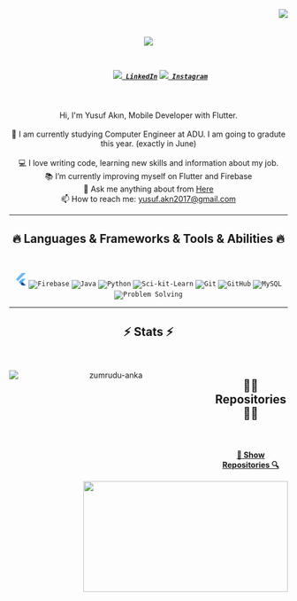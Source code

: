 <img align="right" src="https://visitor-badge.laobi.icu/badge?page_id=josephnade.josephnade">

  <h1 align="center">
  <a href="https://github.com/josephnade">
      <img src="https://readme-typing-svg.herokuapp.com/?lines=Hello,+There!+👋;Nice+to+meet+you!&center=true&size=30">
  </a>
  </h1>
  <h5 align="center">
    <code>
      <a href="https://www.linkedin.com/in/yusufakin/" title="LinkedIn Profile"><img width="22" src="https://raw.githubusercontent.com/ramazansancar/ramazansancar/main/images/linkedin.svg"> LinkedIn</a></code>
    <code><a href="https://www.instagram.com/yusuf.akn/" title="Instagram Profile"><img width="22" src="https://raw.githubusercontent.com/ramazansancar/ramazansancar/main/images/instagram.svg"> Instagram</a></code>
  </h5>
  <br>
  <p align="center">
    Hi, I'm Yusuf Akın, Mobile Developer with Flutter. 
    <br>
    <br>
    🔬 I am currently studying Computer Engineer at ADU. I am going to gradute this year. (exactly in June)
    <br>
     <br>
    💻 I love writing code, learning new skills and information about my job.
    <br>
    📚 I’m currently improving myself on Flutter and Firebase
    <br>
    💬 Ask me anything about from <a href="https://github.com/josephnade/josephnade/issues" title="Issues">Here</a>
    <br>
    📫 How to reach me: <a href="mailto: yusuf.akn2017@gmail.com">yusuf.akn2017@gmail.com</a>
  </p>

  <hr>
  <h2 align="center">🔥 Languages & Frameworks & Tools & Abilities 🔥</h2>
  <br>
  <p align="center">
    <code><img title="Flutter" height="25" src="https://raw.githubusercontent.com/dnfield/flutter_svg/7d374d7107561cbd906d7c0ca26fef02cc01e7c8/example/assets/flutter_logo.svg?sanitize=true"></code>
    <code><img title="Firebase" height="25" src="https://seeklogo.com/images/F/firebase-logo-402F407EE0-seeklogo.com.png"></code>
    <code><img title="Java" height="25" src="https://upload.wikimedia.org/wikipedia/tr/2/2e/Java_Logo.svg"></code>
    <code><img title="Python" height="25" src="https://upload.wikimedia.org/wikipedia/commons/0/0a/Python.svg"></code>
    <code><img title="Sci-kit-Learn" height="25" src="https://upload.wikimedia.org/wikipedia/commons/0/05/Scikit_learn_logo_small.svg"></code>
    <code><img title="Git" height="25" src="https://raw.githubusercontent.com/ramazansancar/ramazansancar/main/images/git-original.svg"></code>
    <code><img title="GitHub" height="25" src="https://raw.githubusercontent.com/ramazansancar/ramazansancar/main/images/github.svg"></code>
    <code><img title="MySQL" height="25" src="https://raw.githubusercontent.com/ramazansancar/ramazansancar/main/images/mysql.svg"></code>
    <code><img title="Problem Solving" height="25" src="https://raw.githubusercontent.com/ramazansancar/ramazansancar/main/images/problemSolving.png"></code>
  </p>
  <hr>
  <h2 align="center">⚡ Stats ⚡</h2>
  <br>
  <p align=center>
    <div align=center>
      <a href="https://github.com/denvercoder1/github-readme-streak-stats" title="Go to Source">
        <img align="left" height=200 width=370 src="https://github-readme-streak-stats.herokuapp.com/?user=josephnade&theme=react&border=61dafb&hide_border=true" alt="zumrudu-anka" />
      </a>
      <a href="https://github.com/anuraghazra/github-readme-stats" title="Go to Source">
        <img align="right" height=200 width=370 src="https://github-readme-stats.vercel.app/api?username=josephnade&show_icons=true&theme=react&border_color=61dafb&hide_border=true" />
      </a>
    </div>
  <h2 align="center">👨‍💻 Repositories 👨‍💻</h2>
  <br>
  <h4 align="center">
    <a href="https://github.com/josephnade?tab=repositories" title="Show Repositories">🔎 Show Repositories 🔍</a>
  </h4>
